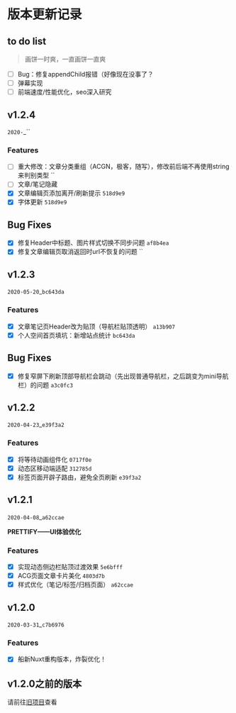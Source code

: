 # 版本更新记录
## to do list
> 画饼一时爽，一直画饼一直爽

- [ ] Bug：修复appendChild报错（好像现在没事了？
- [ ] 弹幕实现
- [ ] 前端速度/性能优化，seo深入研究
## v1.2.4
`2020-`_``
### Features
- [ ] 重大修改：文章分类重组（ACGN，极客，随写），修改前后端不再使用string来判别类型 ``
- [ ] 文章/笔记隐藏
- [X] 文章编辑页添加离开/刷新提示 `518d9e9`
- [X] 字体更新 `518d9e9`
## Bug Fixes
- [X] 修复Header中标题、图片样式切换不同步问题 `af8b4ea`
- [X] 修复文章编辑页取消返回时url不恢复的问题 ``

## v1.2.3
`2020-05-20`_`bc643da`
### Features
- [X] 文章笔记页Header改为贴顶（导航栏贴顶透明） `a13b907`
- [X] 个人空间首页填坑：新增站点统计 `bc643da`
## Bug Fixes
- [X] 修复窄屏下刷新顶部导航栏会跳动（先出现普通导航栏，之后跳变为mini导航栏）的问题 `a3c0fc3`

## v1.2.2
`2020-04-23`_`e39f3a2`
### Features
- [X] 将等待动画组件化 `0717f0e`
- [X] 动态区移动端适配 `312785d`
- [X] 标签页面开辟子路由，避免全页刷新 `e39f3a2`

## v1.2.1
`2020-04-08`_`a62ccae`

**PRETTIFY——UI体验优化**
### Features
- [X] 实现动态侧边栏貼顶过渡效果 `5e6bfff`
- [X] ACG页面文章卡片美化 `4803d7b`
- [X] 样式优化（笔记/标签/归档页面） `a62ccae`

## v1.2.0
`2020-03-31`_`c7b6976`
### Features
- [X] 船新Nuxt重构版本，炸裂优化！

## v1.2.0之前的版本
请前往[旧项目](https://github.com/Bersder/nameless-blog/blob/master/CHANGE_LOG.md)查看
